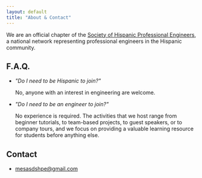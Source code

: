 ```yaml
---
layout: default
title: "About & Contact"
---
```


We are an official chapter of the [Society of Hispanic Professional
Engineers][SHPE], a national network representing professional engineers in the
Hispanic community.

[SHPE]: http://shpe.org/

## F.A.Q.

- *"Do I need to be Hispanic to join?"*

  No, anyone with an interest in engineering are welcome.

- *"Do I need to be an engineer to join?"*

  No experience is required. The activities that we host range from beginner
  tutorials, to team-based projects, to guest speakers, or to company tours, and
  we focus on providing a valuable learning resource for students before
  anything else.

## Contact

- <mesasdshpe@gmail.com>
